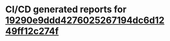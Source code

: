 # CI/CD generated reports for [19290e9ddd4276025267194dc6d1249ff12c274f](https://github.com/hydephp/develop/commit/19290e9ddd4276025267194dc6d1249ff12c274f)
